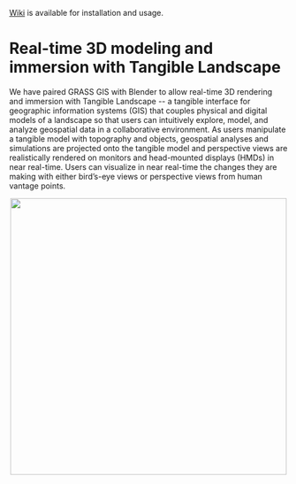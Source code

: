 
[Wiki](https://github.com/ptabriz/Realtime_3Drendering_immersion_with_Tangibles/wiki) is available for installation and usage.

# Real-time 3D modeling and immersion with Tangible Landscape

We have paired GRASS GIS with Blender to allow real-time 3D rendering and immersion with Tangible Landscape -- a tangible interface for geographic information systems (GIS) that couples physical and digital models of a landscape so that users can intuitively explore, model, and analyze geospatial data in a collaborative environment. As users manipulate a tangible model with topography and objects, geospatial analyses and simulations are projected onto the tangible model and perspective views are realistically rendered on monitors and head-mounted displays (HMDs) in near real-time. Users can visualize in near real-time the changes they are making with either bird’s-eye views or perspective views from human vantage points. 

<span style="display:block;text-align:center"><img src="https://raw.githubusercontent.com/wiki/ptabriz/3D_immersion_TL/images/anim_water.gif" width=500>
